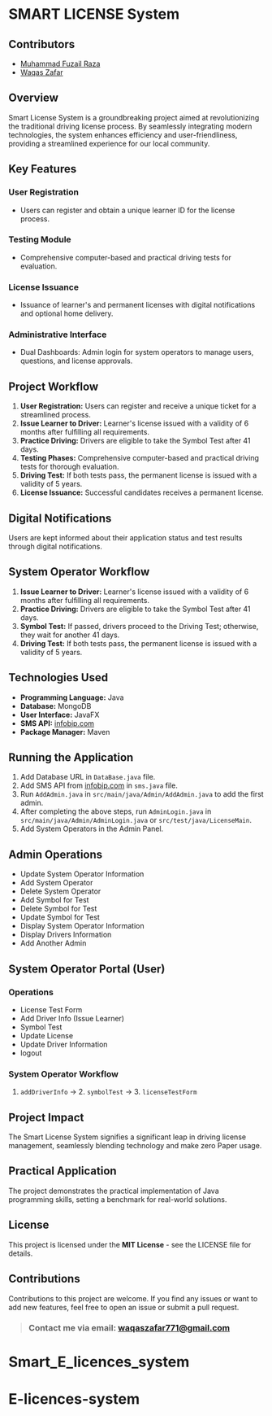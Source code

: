 # SMART LICENSE System

## Contributors
- [Muhammad Fuzail Raza](https://github.com/Fuzail-Raza)
- [Waqas Zafar](https://github.com/WaqasZafar9)

## Overview
Smart License System is a groundbreaking project aimed at revolutionizing the traditional driving license process. By seamlessly integrating modern technologies, the system enhances efficiency and user-friendliness, providing a streamlined experience for our local community.

## Key Features

### User Registration
- Users can register and obtain a unique learner ID for the license process.

### Testing Module
- Comprehensive computer-based and practical driving tests for evaluation.

### License Issuance
- Issuance of learner's and permanent licenses with digital notifications and optional home delivery.

### Administrative Interface
- Dual Dashboards: Admin login for system operators to manage users, questions, and license approvals.

## Project Workflow
1. **User Registration:** Users can register and receive a unique ticket for a streamlined process.
2. **Issue Learner to Driver:** Learner's license issued with a validity of 6 months after fulfilling all requirements.
3. **Practice Driving:** Drivers are eligible to take the Symbol Test after 41 days.
4. **Testing Phases:** Comprehensive computer-based and practical driving tests for thorough evaluation.
5. **Driving Test:** If both tests pass, the permanent license is issued with a validity of 5 years.
6. **License Issuance:** Successful candidates receives a permanent license.


## Digital Notifications
Users are kept informed about their application status and test results through digital notifications.

## System Operator Workflow
1. **Issue Learner to Driver:** Learner's license issued with a validity of 6 months after fulfilling all requirements.
2. **Practice Driving:** Drivers are eligible to take the Symbol Test after 41 days.
3. **Symbol Test:** If passed, drivers proceed to the Driving Test; otherwise, they wait for another 41 days.
4. **Driving Test:** If both tests pass, the permanent license is issued with a validity of 5 years.

## Technologies Used
- **Programming Language:** Java
- **Database:** MongoDB
- **User Interface:** JavaFX
- **SMS API:** [infobip.com](https://infobip.com)
- **Package Manager:** Maven

## Running the Application
1. Add Database URL in `DataBase.java` file.
2. Add SMS API from [infobip.com](https://infobip.com) in `sms.java` file.
3. Run `AddAdmin.java` in `src/main/java/Admin/AddAdmin.java` to add the first admin.
4. After completing the above steps, run `AdminLogin.java` in `src/main/java/Admin/AdminLogin.java` or `src/test/java/LicenseMain`.
5. Add System Operators in the Admin Panel.

## Admin Operations
- Update System Operator Information
- Add System Operator
- Delete System Operator
- Add Symbol for Test
- Delete Symbol for Test
- Update Symbol for Test
- Display System Operator Information
- Display Drivers Information
- Add Another Admin

## System Operator Portal (User)
### Operations
- License Test Form
- Add Driver Info (Issue Learner)
- Symbol Test
- Update License
- Update Driver Information
- logout

### System Operator Workflow
1. `addDriverInfo` -> 2. `symbolTest` -> 3. `licenseTestForm`

## Project Impact
The Smart License System signifies a significant leap in driving license management, seamlessly blending technology and make zero Paper usage.

## Practical Application
The project demonstrates the practical implementation of Java programming skills, setting a benchmark for real-world solutions.

## License
This project is licensed under the **MIT License** - see the LICENSE file for details.

## Contributions
Contributions to this project are welcome. If you find any issues or want to add new features, feel free to open an issue or submit a pull request.  
> ### Contact me via email: [waqaszafar771@gmail.com](mailto:waqaszafar771@gmail.com)  
# Smart_E_licences_system
# E-licences-system
